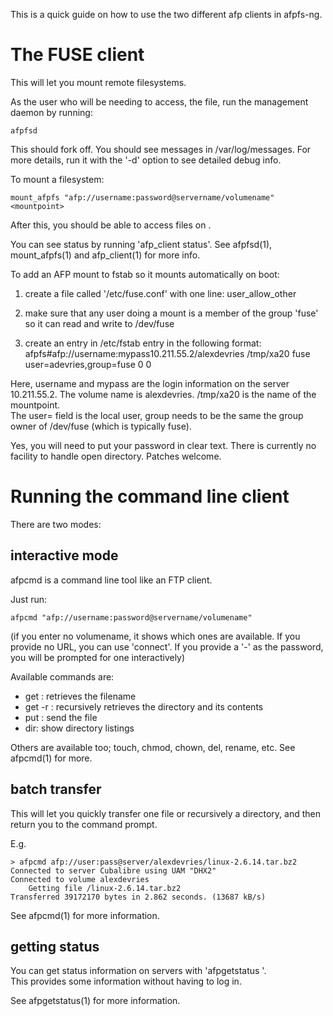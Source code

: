 This is a quick guide on how to use the two different afp clients 
in afpfs-ng.


# The FUSE client

This will let you mount remote filesystems. 

As the user who will be needing to access, the file, run the management daemon
by running:

```
afpfsd
```

This should fork off.  You should see messages in /var/log/messages.  For more
details, run it with the '-d' option to see detailed debug info.

To mount a filesystem:

```
mount_afpfs "afp://username:password@servername/volumename" <mountpoint>
```

After this, you should be able to access files on <mountpoint>.

You can see status by running 'afp_client status'.  See afpfsd(1), 
mount_afpfs(1) and afp_client(1) for more info.

To add an AFP mount to fstab so it mounts automatically on boot:

1. create a file called '/etc/fuse.conf' with one line: 
user_allow_other

2. make sure that any user doing a mount is a member of the group 'fuse' so it can read and write to /dev/fuse

3. create an entry in /etc/fstab entry in the following format:
afpfs#afp://username:mypass10.211.55.2/alexdevries /tmp/xa20 fuse user=adevries,group=fuse 0 0 

Here, username and mypass are the login information on the server 10.211.55.2.
The volume name is alexdevries.  /tmp/xa20 is the name of the mountpoint.  
The user= field is the local user, group needs to be the same the group owner of /dev/fuse (which is typically fuse).

Yes, you will need to put your password in clear text.  There is currently no facility to handle open directory.  Patches welcome. 

# Running the command line client

There are two modes:

## interactive mode

afpcmd is a command line tool like an FTP client.

Just run:

```
afpcmd "afp://username:password@servername/volumename"
```

(if you enter no volumename, it shows which ones are available.  If you 
provide no URL, you can use 'connect'. If you provide a '-' as the
password, you will be prompted for one interactively)

Available commands are:

- get <filename>: retrieves the filename
- get -r <dirname>: recursively retrieves the directory and its contents
- put <filename>: send the file
- dir: show directory listings

Others are available too; touch, chmod, chown, del, rename, etc.  See 
afpcmd(1) for more.

## batch transfer

This will let you quickly transfer one file or recursively a directory,
and then return you to the command prompt.

E.g.

```
> afpcmd afp://user:pass@server/alexdevries/linux-2.6.14.tar.bz2
Connected to server Cubalibre using UAM "DHX2"
Connected to volume alexdevries
    Getting file /linux-2.6.14.tar.bz2
Transferred 39172170 bytes in 2.862 seconds. (13687 kB/s)
```

See afpcmd(1) for more information.

## getting status

You can get status information on servers with 'afpgetstatus <servername>'.  
This provides some information without having to log in.

See afpgetstatus(1) for more information.
